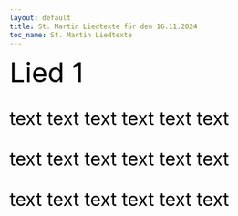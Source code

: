 ```yaml
---
layout: default
title: St. Martin Liedtexte für den 16.11.2024
toc_name: St. Martin Liedtexte
---
```


<p><font size=8 color=black> 
    Lied 1 
</font>
</p>


<font size=6 color=black> 
<p>
text text
text text
text text
</p>

<p>
text text
text text
text text
</p>

<p>
text text
text text
text text
</p>
</font>
